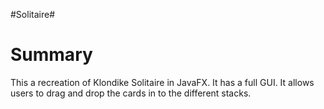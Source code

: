 #Solitaire#

# Summary
This a recreation of Klondike Solitaire in JavaFX. It has a full GUI. It allows users to drag and drop the cards in to the different stacks.  
